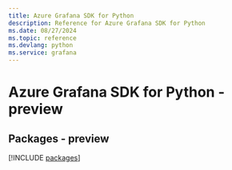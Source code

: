```yaml
---
title: Azure Grafana SDK for Python
description: Reference for Azure Grafana SDK for Python
ms.date: 08/27/2024
ms.topic: reference
ms.devlang: python
ms.service: grafana
---
```

# Azure Grafana SDK for Python - preview
## Packages - preview
[!INCLUDE [packages](grafana-index.md)]